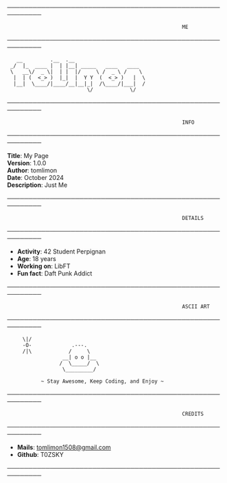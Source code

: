 ────────────────────────────────────────────────────────── 

                                                             ME
                       
────────────────────────────────────────────────────────── 

       __         .__  .__
     _/  |_  ____ |  | |__| _____   ____   ____
     \   __\/  _ \|  | |  |/     \ /  _ \ /    \
      |  | (  <_> )  |_|  |  Y Y  (  <_> )   |  \
      |__|  \____/|____/__|__|_|  /\____/|___|  /
                              \/            \/

──────────────────────────────────────────────────────────

                                                             INFO

──────────────────────────────────────────────────────────

**Title**: My Page  
**Version**: 1.0.0  
**Author**: tomlimon  
**Date**: October 2024  
**Description**: Just Me  

──────────────────────────────────────────────────────────

                                                             DETAILS

──────────────────────────────────────────────────────────

- **Activity**: 42 Student Perpignan  
- **Age**: 18 years  
- **Working on**: LibFT  
- **Fun fact**: Daft Punk Addict  

──────────────────────────────────────────────────────────

                                                             ASCII ART

──────────────────────────────────────────────────────────

         \|/
         -O-             .---.
         /|\            /     \
                      __| o o |__
                     /  \_____/  \
                      \_________/

               ~ Stay Awesome, Keep Coding, and Enjoy ~

──────────────────────────────────────────────────────────

                                                             CREDITS

──────────────────────────────────────────────────────────

- **Mails**: tomlimon1508@gmail.com  
- **Github**: T0ZSKY  

──────────────────────────────────────────────────────────
